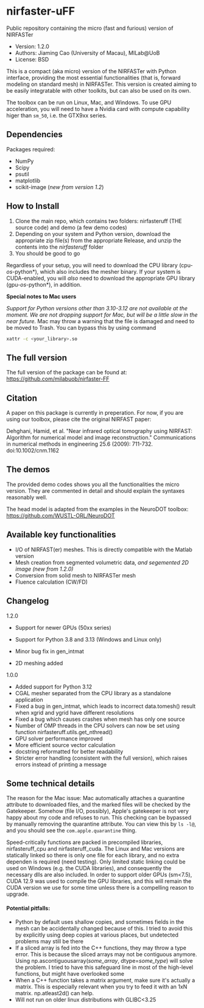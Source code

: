 # nirfaster-uFF

Public repository containing the micro (fast and furious) version of NIRFASTer

- Version: 1.2.0
- Authors: Jiaming Cao (University of Macau), MILab@UoB
- License: BSD

This is a compact (aka micro) version of the NIRFASTer with Python interface, providing the most essential functionalities (that is, forward modeling on standard mesh) in NIRFASTer. This version is created aiming to be easily integratable with other toolkits, but can also be used on its own.

The toolbox can be run on Linux, Mac, and Windows. To use GPU acceleration, you will need to have a Nvidia card with compute capability higer than `sm_50`, i.e. the GTX9xx series.

## Dependencies

Packages required:

- NumPy
- Scipy
- psutil
- matplotlib
- scikit-image (*new from version 1.2*)

## How to Install

1. Clone the main repo, which contains two folders: nirfasteruff (THE source code) and demo (a few demo codes)
2. Depending on your system and Python version, download the appropriate zip file(s) from the appropriate Release, and unzip the contents into the *nirfasteruff* folder
3. You should be good to go

Regardless of your setup, you will need to download the CPU library (cpu-*os*-python*), which also includes the mesher binary. If your system is CUDA-enabled, you will *also* need to download the appropriate GPU library (gpu-*os*-python*), in addition.

**Special notes to Mac users**

*Support for Python versions other than 3.10-3.12 are not available at the moment. We are not dropping support for Mac, but will be a little slow in the near future.* Mac may throw a warning that the file is damaged and need to be moved to Trash. You can bypass this by using command

```bash
xattr -c <your_library>.so
```

## The full version

The full version of the package can be found at: https://github.com/milabuob/nirfaster-FF

## Citation

A paper on this package is currently in preperation. For now, if you are using our toolbox, please cite the original NIRFAST paper:

Dehghani, Hamid, et al. "Near infrared optical tomography using NIRFAST: Algorithm for numerical model and image reconstruction." Communications in numerical methods in engineering 25.6 (2009): 711-732. doi:10.1002/cnm.1162

## The demos

The provided demo codes shows you all the functionalities the micro version. They are commented in detail and should explain the syntaxes reasonably well.

The head model is adapted from the examples in the NeuroDOT toolbox: https://github.com/WUSTL-ORL/NeuroDOT

## Available key functionalities

- I/O of NIRFAST(er) meshes. This is directly compatible with the Matlab version
- Mesh creation from segmented volumetric data, *and segemented 2D image (new from 1.2.0)*
- Conversion from solid mesh to NIRFASTer mesh
- Fluence calculation (CW/FD)

## Changelog

1.2.0

- Support for newer GPUs (50xx series)

- Support for Python 3.8 and 3.13 (Windows and Linux only)

- Minor bug fix in gen_intmat

- 2D meshing added

1.0.0

- Added support for Python 3.12
- CGAL mesher separated from the CPU library as a standalone application
- Fixed a bug in gen_intmat, which leads to incorrect data.tomesh() result when xgrid and ygrid have different resolutions
- Fixed a bug which causes crashes when mesh has only one source
- Number of OMP threads in the CPU solvers can now be set using function nirfasteruff.utils.get_nthread()
- GPU solver performance improved
- More efficient source vector calculation
- docstring reformatted for better readability
- Stricter error handling (consistent with the full version), which raises errors instead of printing a message

## Some technical details

The reason for the Mac issue: Mac automatically attaches a quarantine attribute to downloaded files, and the marked files will be checked by the Gatekeeper. Somehow (file I/O, possibly), Apple's gatekeeper is not very happy about my code and refuses to run. This checking can be bypassed by manually removing the quarantine attribute. You can view this by `ls -l@`, and you should see the `com.apple.quarantine` thing.

Speed-critically functions are packed in precompiled libraries, nirfasteruff_cpu and nirfasteruff_cuda. The Linux and Mac versions are statically linked so there is only one file for each library, and no extra dependen is required (need testing). Only limited static linking could be used on Windows (e.g. the CUDA libraries), and consequently the necessary dlls are also included. In order to support older GPUs (sm<7.5), CUDA 12.9 was used to compile the GPU libraries, and this will remain the CUDA version we use for some time unless there is a compelling reason to upgrade. 

#### Potential pitfalls:

- Python by default uses shallow copies, and sometimes fields in the mesh can be accidentally changed because of this. I tried to avoid this by explicitly using deep copies at various places, but undetected problems may still be there
- If a sliced array is fed into the C++ functions, they may throw a type error. This is because the sliced arrays may not be contiguous anymore. Using np.ascontiguousarray(*some_array*, dtype=*some_type*) will solve the problem. I tried to have this safeguard line in most of the high-level functions, but might have overlooked some
- When a C++ function takes a matrix argument, make sure it's actually a matrix. This is especially relevant when you try to feed it with an 1xN matrix. np.atleast2d() can help.
- Will not run on older linux distributions with GLIBC<3.25
